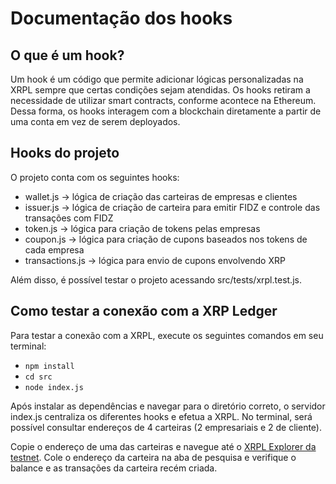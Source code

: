 # Documentação dos hooks

## O que é um hook?
Um hook é um código que permite adicionar lógicas personalizadas na XRPL sempre que certas condições sejam atendidas. Os hooks retiram a necessidade de utilizar smart contracts, conforme acontece na Ethereum. Dessa forma, os hooks interagem com a blockchain diretamente a partir de uma conta em vez de serem deployados.

## Hooks do projeto

O projeto conta com os seguintes hooks:
- wallet.js -> lógica de criação das carteiras de empresas e clientes
- issuer.js -> lógica de criação de carteira para emitir FIDZ e controle das transações com FIDZ
- token.js -> lógica para criação de tokens pelas empresas
- coupon.js -> lógica para criação de cupons baseados nos tokens de cada empresa
- transactions.js -> lógica para envio de cupons envolvendo XRP

Além disso, é possível testar o projeto acessando src/tests/xrpl.test.js.

## Como testar a conexão com a XRP Ledger

Para testar a conexão com a XRPL, execute os seguintes comandos em seu terminal:
- `npm install`
- `cd src`
- `node index.js`

Após instalar as dependências e navegar para o diretório correto, o servidor index.js centraliza os diferentes hooks e efetua a XRPL. No terminal, será possível consultar endereços de 4 carteiras (2 empresariais e 2 de cliente). 

Copie o endereço de uma das carteiras e navegue até o [XRPL Explorer da testnet](https://testnet.xrpl.org/). Cole o endereço da carteira na aba de pesquisa e verifique o balance e as transações da carteira recém criada.